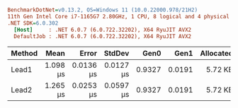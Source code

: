 ``` ini

BenchmarkDotNet=v0.13.2, OS=Windows 11 (10.0.22000.978/21H2)
11th Gen Intel Core i7-1165G7 2.80GHz, 1 CPU, 8 logical and 4 physical cores
.NET SDK=6.0.302
  [Host]     : .NET 6.0.7 (6.0.722.32202), X64 RyuJIT AVX2
  DefaultJob : .NET 6.0.7 (6.0.722.32202), X64 RyuJIT AVX2


```
| Method |     Mean |     Error |    StdDev |   Gen0 |   Gen1 | Allocated |
|------- |---------:|----------:|----------:|-------:|-------:|----------:|
|  Lead1 | 1.098 μs | 0.0136 μs | 0.0127 μs | 0.9327 | 0.0191 |   5.72 KB |
|  Lead2 | 1.265 μs | 0.0253 μs | 0.0597 μs | 0.9327 | 0.0191 |   5.72 KB |
